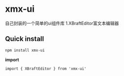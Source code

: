 xmx-ui
===
自己封装的一个简单的ui组件库
1.XBraftEditor富文本编辑器

## Quick install

```bash
npm install xmx-ui
```

**import**

```
import { XBraftEditor } from 'xmx-ui'
```
